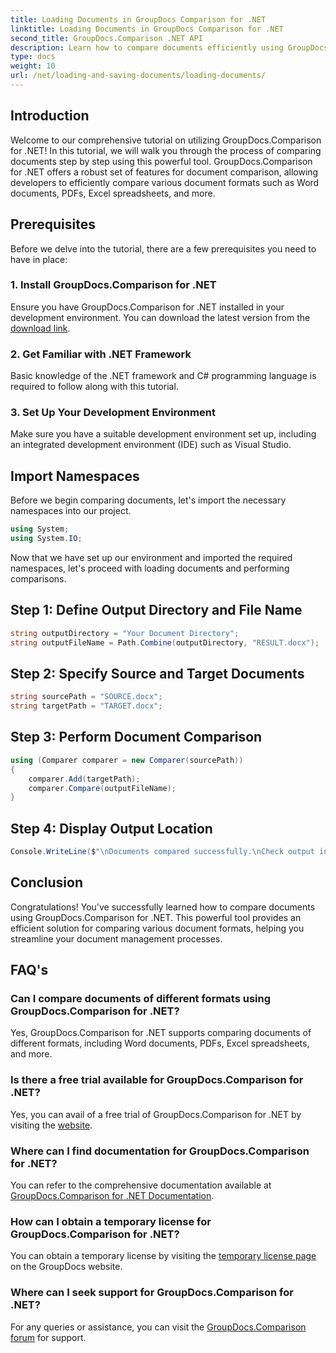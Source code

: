 ```yaml
---
title: Loading Documents in GroupDocs Comparison for .NET
linktitle: Loading Documents in GroupDocs Comparison for .NET
second_title: GroupDocs.Comparison .NET API
description: Learn how to compare documents efficiently using GroupDocs.Comparison for .NET. Streamline your document management processes.
type: docs
weight: 10
url: /net/loading-and-saving-documents/loading-documents/
---
```

## Introduction
Welcome to our comprehensive tutorial on utilizing GroupDocs.Comparison for .NET! In this tutorial, we will walk you through the process of comparing documents step by step using this powerful tool. GroupDocs.Comparison for .NET offers a robust set of features for document comparison, allowing developers to efficiently compare various document formats such as Word documents, PDFs, Excel spreadsheets, and more.
## Prerequisites
Before we delve into the tutorial, there are a few prerequisites you need to have in place:
### 1. Install GroupDocs.Comparison for .NET
Ensure you have GroupDocs.Comparison for .NET installed in your development environment. You can download the latest version from the [download link](https://releases.groupdocs.com/comparison/net/).
### 2. Get Familiar with .NET Framework
Basic knowledge of the .NET framework and C# programming language is required to follow along with this tutorial.
### 3. Set Up Your Development Environment
Make sure you have a suitable development environment set up, including an integrated development environment (IDE) such as Visual Studio.

## Import Namespaces
Before we begin comparing documents, let's import the necessary namespaces into our project.

```csharp
using System;
using System.IO;
```

Now that we have set up our environment and imported the required namespaces, let's proceed with loading documents and performing comparisons.
## Step 1: Define Output Directory and File Name
```csharp
string outputDirectory = "Your Document Directory";
string outputFileName = Path.Combine(outputDirectory, "RESULT.docx");
```
## Step 2: Specify Source and Target Documents
```csharp
string sourcePath = "SOURCE.docx";
string targetPath = "TARGET.docx";
```
## Step 3: Perform Document Comparison
```csharp
using (Comparer comparer = new Comparer(sourcePath))
{
    comparer.Add(targetPath);
    comparer.Compare(outputFileName);
}
```
## Step 4: Display Output Location
```csharp
Console.WriteLine($"\nDocuments compared successfully.\nCheck output in {outputDirectory}.");
```

## Conclusion
Congratulations! You've successfully learned how to compare documents using GroupDocs.Comparison for .NET. This powerful tool provides an efficient solution for comparing various document formats, helping you streamline your document management processes.
## FAQ's
### Can I compare documents of different formats using GroupDocs.Comparison for .NET?
Yes, GroupDocs.Comparison for .NET supports comparing documents of different formats, including Word documents, PDFs, Excel spreadsheets, and more.
### Is there a free trial available for GroupDocs.Comparison for .NET?
Yes, you can avail of a free trial of GroupDocs.Comparison for .NET by visiting the [website](https://releases.groupdocs.com/).
### Where can I find documentation for GroupDocs.Comparison for .NET?
You can refer to the comprehensive documentation available at [GroupDocs.Comparison for .NET Documentation](https://reference.groupdocs.com/comparison/net/).
### How can I obtain a temporary license for GroupDocs.Comparison for .NET?
You can obtain a temporary license by visiting the [temporary license page](https://purchase.groupdocs.com/temporary-license/) on the GroupDocs website.
### Where can I seek support for GroupDocs.Comparison for .NET?
For any queries or assistance, you can visit the [GroupDocs.Comparison forum](https://forum.groupdocs.com/c/comparison/12) for support.

